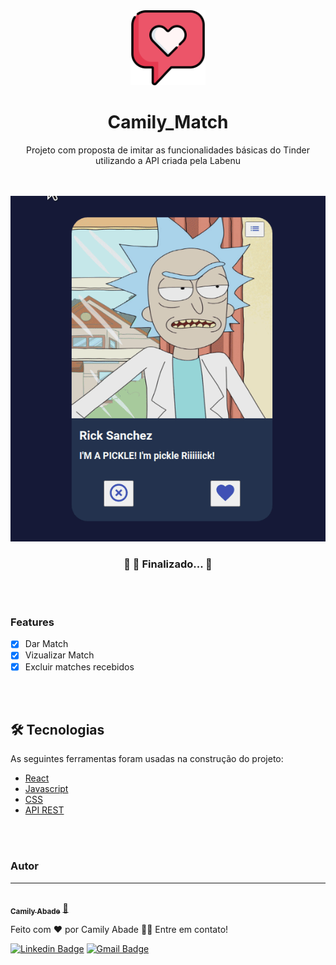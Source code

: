 <div Align='center'>
  <img src='./public/favicon.png' width='120' />

  # Camily_Match
  <p Align="center">Projeto com proposta de imitar as funcionalidades básicas do Tinder utilizando a API criada pela Labenu</p> 

</div>
<div Align='center'>
</br>
</br>
  <img src='./public/meuGif.gif' heigth='120' />
</div>

<h3 Align="center"> 
	🚧 🚀 Finalizado...  🚧
</h3>

</br>
</br>


### Features

- [x] Dar Match
- [x] Vizualizar Match
- [x] Excluir matches recebidos

</br>
</br>

## 🛠 Tecnologias

As seguintes ferramentas foram usadas na construção do projeto:

- [React](https://pt-br.reactjs.org/)
- [Javascript](https://developer.mozilla.org/pt-BR/docs/Web/JavaScript)
- [CSS](https://developer.mozilla.org/pt-BR/docs/Web/CSS)
- [API REST](https://documenter.getpostman.com/view/7549981/SW12yx56?version=latest)

</br>
</br>

### Autor
---

<a href="https://www.linkedin.com/in/camily-abade-4a663919a/">
 <img style="border-radius: 50%;" src="https://avatars.githubusercontent.com/u/72481937?v=4" width="100px;" alt=""/>
 <br />
 <sub><b>Camily Abade</b></sub></a> <a href="https://blog.rocketseat.com.br/author/thiago//" title="Rocketseat">🚀</a>


Feito com ❤️ por Camily Abade 👋🏽 Entre em contato!

[![Linkedin Badge](https://img.shields.io/badge/-Camily-blue?style=flat-square&logo=Linkedin&logoColor=white&link=https://www.linkedin.com/in/camily-abade/)](https://www.linkedin.com/in/camily-abade-4a663919a/) 
[![Gmail Badge](https://img.shields.io/badge/-camily.abade@gmail.com-c14438?style=flat-square&logo=Gmail&logoColor=white&link=mailto:camily.abade@gmail.com)](mailto:camily.abade@gmail.com)